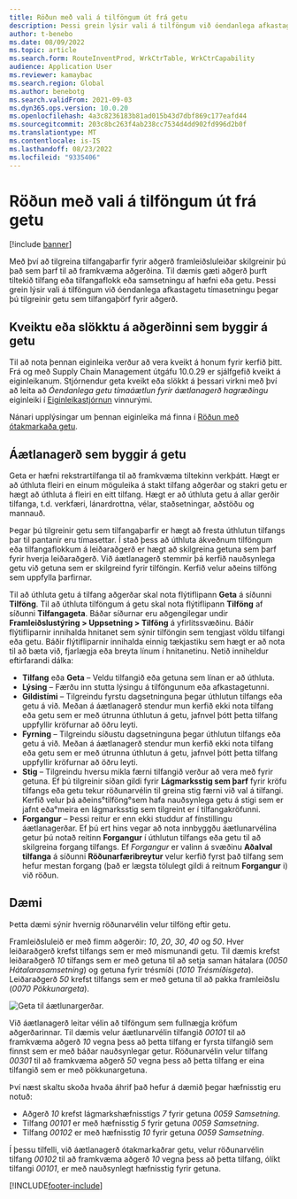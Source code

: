 ```yaml
---
title: Röðun með vali á tilföngum út frá getu
description: Þessi grein lýsir vali á tilföngum við óendanlega afkastagetu tímasetningu þegar þú tilgreinir getu sem tilfangaþörf fyrir aðgerð.
author: t-benebo
ms.date: 08/09/2022
ms.topic: article
ms.search.form: RouteInventProd, WrkCtrTable, WrkCtrCapability
audience: Application User
ms.reviewer: kamaybac
ms.search.region: Global
ms.author: benebotg
ms.search.validFrom: 2021-09-03
ms.dyn365.ops.version: 10.0.20
ms.openlocfilehash: 4a3c8236183b81ad015b43d7dbf869c177eafd44
ms.sourcegitcommit: 203c8bc263f4ab238cc7534d4dd902fd996d2b0f
ms.translationtype: MT
ms.contentlocale: is-IS
ms.lasthandoff: 08/23/2022
ms.locfileid: "9335406"
---
```

# <a name="scheduling-with-resource-selection-based-on-capability"></a>Röðun með vali á tilföngum út frá getu

[!include [banner](../../includes/banner.md)]

Með því að tilgreina tilfangaþarfir fyrir aðgerð framleiðsluleiðar skilgreinir þú það sem þarf til að framkvæma aðgerðina. Til dæmis gæti aðgerð þurft tiltekið tilfang eða tilfangaflokk eða samsetningu af hæfni eða getu. Þessi grein lýsir vali á tilföngum við óendanlega afkastagetu tímasetningu þegar þú tilgreinir getu sem tilfangaþörf fyrir aðgerð.

## <a name="turn-the-capability-based-scheduling-feature-on-or-off"></a>Kveiktu eða slökktu á aðgerðinni sem byggir á getu

Til að nota þennan eiginleika verður að vera kveikt á honum fyrir kerfið þitt. Frá og með Supply Chain Management útgáfu 10.0.29 er sjálfgefið kveikt á eiginleikanum. Stjórnendur geta kveikt eða slökkt á þessari virkni með því að leita að *Óendanlega getu tímaáætlun fyrir áætlanagerð hagræðingu* eiginleiki í [Eiginleikastjórnun](../../../fin-ops-core/fin-ops/get-started/feature-management/feature-management-overview.md) vinnurými.

Nánari upplýsingar um þennan eiginleika má finna í [Röðun með ótakmarkaða getu](infinite-capacity-planning.md).

## <a name="capability-based-scheduling"></a>Áætlanagerð sem byggir á getu

Geta er hæfni rekstrartilfanga til að framkvæma tiltekinn verkþátt. Hægt er að úthluta fleiri en einum möguleika á stakt tilfang aðgerðar og stakri getu er hægt að úthluta á fleiri en eitt tilfang. Hægt er að úthluta getu á allar gerðir tilfanga, t.d. verkfæri, lánardrottna, vélar, staðsetningar, aðstöðu og mannauð.

Þegar þú tilgreinir getu sem tilfangaþarfir er hægt að fresta úthlutun tilfangs þar til pantanir eru tímasettar. Í stað þess að úthluta ákveðnum tilföngum eða tilfangaflokkum á leiðaraðgerð er hægt að skilgreina getuna sem þarf fyrir hverja leiðaraðgerð. Við áætlanagerð stemmir þá kerfið nauðsynlega getu við getuna sem er skilgreind fyrir tilföngin. Kerfið velur aðeins tilföng sem uppfylla þarfirnar.

Til að úthluta getu á tilfang aðgerðar skal nota flýtiflipann **Geta** á síðunni **Tilföng**. Til að úthluta tilföngum á getu skal nota flýtiflipann **Tilföng** af síðunni **Tilfangageta**. Báðar síðurnar eru aðgengilegar undir **Framleiðslustýring \> Uppsetning \> Tilföng** á yfirlitssvæðinu. Báðir flýtifliparnir innihalda hnitanet sem sýnir tilföngin sem tengjast völdu tilfangi eða getu. Báðir flýtifliparnir innihalda einnig tækjastiku sem hægt er að nota til að bæta við, fjarlægja eða breyta línum í hnitanetinu. Netið inniheldur eftirfarandi dálka:

- **Tilfang** eða **Geta** – Veldu tilfangið eða getuna sem línan er að úthluta.
- **Lýsing** – Færðu inn stutta lýsingu á tilföngunum eða afkastagetunni.
- **Gildistími** – Tilgreindu fyrstu dagsetninguna þegar úthlutun tilfangs eða getu á við. Meðan á áætlanagerð stendur mun kerfið ekki nota tilfang eða getu sem er með útrunna úthlutun á getu, jafnvel þótt þetta tilfang uppfyllir kröfurnar að öðru leyti.
- **Fyrning** – Tilgreindu síðustu dagsetninguna þegar úthlutun tilfangs eða getu á við. Meðan á áætlanagerð stendur mun kerfið ekki nota tilfang eða getu sem er með útrunna úthlutun á getu, jafnvel þótt þetta tilfang uppfyllir kröfurnar að öðru leyti.
- **Stig** – Tilgreindu hversu mikla færni tilfangið verður að vera með fyrir getuna. Ef þú tilgreinir síðan gildi fyrir **Lágmarksstig sem þarf** fyrir kröfu tilfangs eða getu tekur röðunarvélin til greina stig færni við val á tilfangi. Kerfið velur þá aðeins°tilföng°sem hafa nauðsynlega getu á stigi sem er jafnt eða°meira en lágmarksstig sem tilgreint er í tilfangakröfunni.
- **Forgangur** – Þessi reitur er enn ekki studdur af fínstillingu áætlanagerðar. Ef þú ert hins vegar að nota innbyggðu áætlunarvélina getur þú notað reitinn **Forgangur** í úthlutun tilfangs eða getu til að skilgreina forgang tilfangs. Ef *Forgangur* er valinn á svæðinu **Aðalval tilfanga** á síðunni **Röðunarfæribreytur** velur kerfið fyrst það tilfang sem hefur mestan forgang (það er lægsta tölulegt gildi á reitnum **Forgangur** i) við röðun.

## <a name="example"></a>Dæmi

Þetta dæmi sýnir hvernig röðunarvélin velur tilföng eftir getu.

Framleiðsluleið er með fimm aðgerðir: *10*, *20*, *30*, *40* og *50*. Hver leiðaraðgerð krefst tilfangs sem er með mismunandi getu. Til dæmis krefst leiðaraðgerð *10* tilfangs sem er með getuna til að setja saman hátalara (*0050 Hátalarasamsetning*) og getuna fyrir trésmíði (*1010 Trésmíðisgeta*). Leiðaraðgerð *50* krefst tilfangs sem er með getuna til að pakka framleiðslu (*0070 Pökkunargeta*).

![Geta til áætlunargerðar.](media/capability-based-scheduling.png "Geta til áætlunargerðar.")

Við áætlanagerð leitar vélin að tilföngum sem fullnægja kröfum aðgerðarinnar. Til dæmis velur áætlunarvélin tilfangið *00101* til að framkvæma aðgerð *10* vegna þess að þetta tilfang er fyrsta tilfangið sem finnst sem er með báðar nauðsynlegar getur. Röðunarvélin velur tilfang *00301* til að framkvæma aðgerð *50* vegna þess að þetta tilfang er eina tilfangið sem er með pökkunargetuna.

Því næst skaltu skoða hvaða áhrif það hefur á dæmið þegar hæfnisstig eru notuð:

- Aðgerð *10* krefst lágmarkshæfnisstigs *7* fyrir getuna *0059 Samsetning*.
- Tilfang *00101* er með hæfnisstig *5* fyrir getuna *0059 Samsetning*.
- Tilfang *00102* er með hæfnisstig *10* fyrir getuna *0059 Samsetning*.

Í þessu tilfelli, við áætlanagerð ótakmarkaðrar getu, velur röðunarvélin tilfang *00102* til að framkvæma aðgerð *10* vegna þess að þetta tilfang, ólíkt tilfangi *00101*, er með nauðsynlegt hæfnisstig fyrir getuna.

[!INCLUDE[footer-include](../../../includes/footer-banner.md)]
